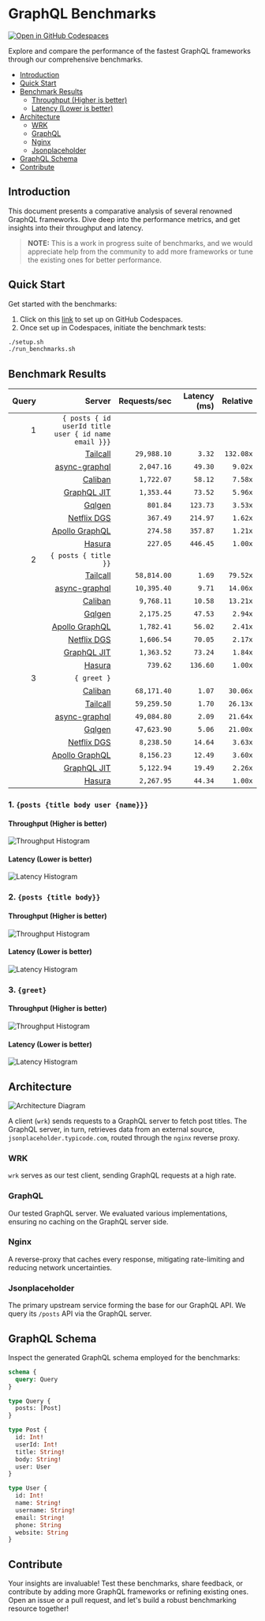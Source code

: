 # GraphQL Benchmarks <!-- omit from toc -->

[![Open in GitHub Codespaces](https://github.com/codespaces/badge.svg)](https://codespaces.new/tailcallhq/graphql-benchmarks)

Explore and compare the performance of the fastest GraphQL frameworks through our comprehensive benchmarks.

- [Introduction](#introduction)
- [Quick Start](#quick-start)
- [Benchmark Results](#benchmark-results)
  - [Throughput (Higher is better)](#throughput-higher-is-better)
  - [Latency (Lower is better)](#latency-lower-is-better)
- [Architecture](#architecture)
  - [WRK](#wrk)
  - [GraphQL](#graphql)
  - [Nginx](#nginx)
  - [Jsonplaceholder](#jsonplaceholder)
- [GraphQL Schema](#graphql-schema)
- [Contribute](#contribute)

[Tailcall]: https://github.com/tailcallhq/tailcall
[Gqlgen]: https://github.com/99designs/gqlgen
[Apollo GraphQL]: https://github.com/apollographql/apollo-server
[Netflix DGS]: https://github.com/netflix/dgs-framework
[Caliban]: https://github.com/ghostdogpr/caliban
[async-graphql]: https://github.com/async-graphql/async-graphql
[Hasura]: https://github.com/hasura/graphql-engine
[GraphQL JIT]: https://github.com/zalando-incubator/graphql-jit

## Introduction

This document presents a comparative analysis of several renowned GraphQL frameworks. Dive deep into the performance metrics, and get insights into their throughput and latency.

> **NOTE:** This is a work in progress suite of benchmarks, and we would appreciate help from the community to add more frameworks or tune the existing ones for better performance.

## Quick Start

Get started with the benchmarks:

1. Click on this [link](https://codespaces.new/tailcallhq/graphql-benchmarks) to set up on GitHub Codespaces.
2. Once set up in Codespaces, initiate the benchmark tests:

```bash
./setup.sh
./run_benchmarks.sh
```

## Benchmark Results

<!-- PERFORMANCE_RESULTS_START -->

| Query | Server | Requests/sec | Latency (ms) | Relative |
|-------:|--------:|--------------:|--------------:|---------:|
| 1 | `{ posts { id userId title user { id name email }}}` |
|| [Tailcall] | `29,988.10` | `3.32` | `132.08x` |
|| [async-graphql] | `2,047.16` | `49.30` | `9.02x` |
|| [Caliban] | `1,722.07` | `58.12` | `7.58x` |
|| [GraphQL JIT] | `1,353.44` | `73.52` | `5.96x` |
|| [Gqlgen] | `801.84` | `123.73` | `3.53x` |
|| [Netflix DGS] | `367.49` | `214.97` | `1.62x` |
|| [Apollo GraphQL] | `274.58` | `357.87` | `1.21x` |
|| [Hasura] | `227.05` | `446.45` | `1.00x` |
| 2 | `{ posts { title }}` |
|| [Tailcall] | `58,814.00` | `1.69` | `79.52x` |
|| [async-graphql] | `10,395.40` | `9.71` | `14.06x` |
|| [Caliban] | `9,768.11` | `10.58` | `13.21x` |
|| [Gqlgen] | `2,175.25` | `47.53` | `2.94x` |
|| [Apollo GraphQL] | `1,782.41` | `56.02` | `2.41x` |
|| [Netflix DGS] | `1,606.54` | `70.05` | `2.17x` |
|| [GraphQL JIT] | `1,363.52` | `73.24` | `1.84x` |
|| [Hasura] | `739.62` | `136.60` | `1.00x` |
| 3 | `{ greet }` |
|| [Caliban] | `68,171.40` | `1.07` | `30.06x` |
|| [Tailcall] | `59,259.50` | `1.70` | `26.13x` |
|| [async-graphql] | `49,084.80` | `2.09` | `21.64x` |
|| [Gqlgen] | `47,623.90` | `5.06` | `21.00x` |
|| [Netflix DGS] | `8,238.50` | `14.64` | `3.63x` |
|| [Apollo GraphQL] | `8,156.23` | `12.49` | `3.60x` |
|| [GraphQL JIT] | `5,122.94` | `19.49` | `2.26x` |
|| [Hasura] | `2,267.95` | `44.34` | `1.00x` |

<!-- PERFORMANCE_RESULTS_END -->



### 1. `{posts {title body user {name}}}`
#### Throughput (Higher is better)

![Throughput Histogram](assets/req_sec_histogram1.png)

#### Latency (Lower is better)

![Latency Histogram](assets/latency_histogram1.png)

### 2. `{posts {title body}}`
#### Throughput (Higher is better)

![Throughput Histogram](assets/req_sec_histogram2.png)

#### Latency (Lower is better)

![Latency Histogram](assets/latency_histogram2.png)

### 3. `{greet}`
#### Throughput (Higher is better)

![Throughput Histogram](assets/req_sec_histogram3.png)

#### Latency (Lower is better)

![Latency Histogram](assets/latency_histogram3.png)

## Architecture

![Architecture Diagram](assets/architecture.png)

A client (`wrk`) sends requests to a GraphQL server to fetch post titles. The GraphQL server, in turn, retrieves data from an external source, `jsonplaceholder.typicode.com`, routed through the `nginx` reverse proxy.

### WRK

`wrk` serves as our test client, sending GraphQL requests at a high rate.

### GraphQL

Our tested GraphQL server. We evaluated various implementations, ensuring no caching on the GraphQL server side.

### Nginx

A reverse-proxy that caches every response, mitigating rate-limiting and reducing network uncertainties.

### Jsonplaceholder

The primary upstream service forming the base for our GraphQL API. We query its `/posts` API via the GraphQL server.

## GraphQL Schema

Inspect the generated GraphQL schema employed for the benchmarks:

```graphql
schema {
  query: Query
}

type Query {
  posts: [Post]
}

type Post {
  id: Int!
  userId: Int!
  title: String!
  body: String!
  user: User
}

type User {
  id: Int!
  name: String!
  username: String!
  email: String!
  phone: String
  website: String
}
```

## Contribute

Your insights are invaluable! Test these benchmarks, share feedback, or contribute by adding more GraphQL frameworks or refining existing ones. Open an issue or a pull request, and let's build a robust benchmarking resource together!
